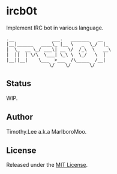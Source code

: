 # ircb0t
Implement IRC bot in various language.

```
.__              ___.   _______   __
|__|______   ____\_ |__ \   _  \_/  |_
|  \_  __ \_/ ___\| __ \/  /_\  \   __\
|  ||  | \/\  \___| \_\ \  \_/   \  |
|__||__|    \___  >___  /\_____  /__|
                \/    \/       \/

```

## Status
WIP. 

## Author
Timothy.Lee a.k.a MarlboroMoo.

## License
Released under the [MIT License].

  [MIT License]: http://opensource.org/licenses/MIT "MIT License"
